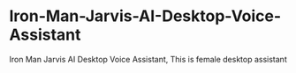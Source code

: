 # Iron-Man-Jarvis-AI-Desktop-Voice-Assistant
Iron Man Jarvis AI Desktop Voice Assistant, This is female desktop assistant
